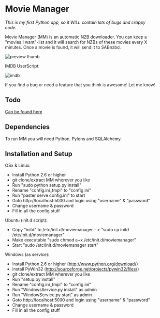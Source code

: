 Movie Manager
=====

*This is my first Python app, so it WILL contain lots of bugs and crappy code.*

Movie Manager (MM) is an automatic NZB downloader. You can keep a "movies I want"-list and it will search for NZBs of these movies every X minutes.
Once a movie is found, it will send it to SABnzbd.

![preview thumb](http://github.com/RuudBurger/Movie-Manager/raw/master/moviemanager/public/media/images/screenshot.png)

IMDB UserScript:

![imdb](http://github.com/RuudBurger/Movie-Manager/raw/master/moviemanager/public/media/images/imdbScriptPreview.png)

If you find a bug or need a feature that you think is awesome! Let me know!

## Todo

[Can be found here](http://github.com/RuudBurger/Movie-Manager/blob/master/todo.md)

## Dependencies

To run MM you will need Python, Pylons and SQLAlchemy.

## Installation and Setup

OSx & Linux:

* Install Python 2.6 or higher
* git clone/extract MM wherever you like
* Run "sudo python setup.py install"
* Rename "config.ini_tmpl" to "config.ini"
* Run "paster serve config.ini" to start
* Goto http://localhost:5000 and login using "username" & "password"
* Change username & password
* Fill in all the config stuff

Ubuntu (init.d script):

* Copy "initd" to /etc/init.d/moviemanager - > "sudo cp initd /etc/init.d/moviemanager"
* Make executable "sudo chmod a+x /etc/init.d/moviemanager"
* Start "sudo /etc/init.d/moviemanager start"

Windows (as service):

* Install Python 2.6 or higher (http://www.python.org/download/)
* Install PyWin32 (http://sourceforge.net/projects/pywin32/files/)
* git clone/extract MM wherever you like
* Run "setup.py install"
* Rename "config.ini_tmpl" to "config.ini"
* Run "WindowsService.py install" as admin
* Run "WindowService.py start" as admin
* Goto http://localhost:5000 and login using "username" & "password"
* Change username & password
* Fill in all the config stuff
